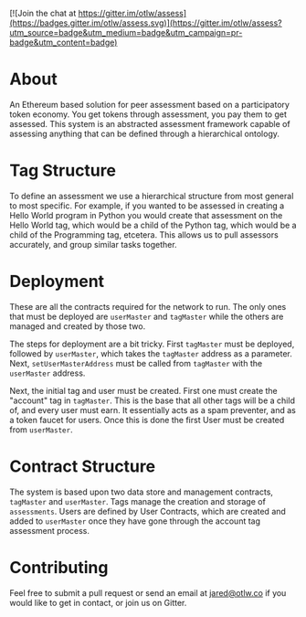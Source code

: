 [![Join the chat at https://gitter.im/otlw/assess](https://badges.gitter.im/otlw/assess.svg)](https://gitter.im/otlw/assess?utm_source=badge&utm_medium=badge&utm_campaign=pr-badge&utm_content=badge)

About
========

An Ethereum based solution for peer assessment based on a participatory token economy. You get tokens through assessment, you pay them to get assessed. This system is an abstracted assessment framework capable of assessing anything that can be defined through a hierarchical ontology. 

Tag Structure
============
To define an assessment we use a hierarchical structure from most general to most specific. For example, if you wanted to be assessed in creating a Hello World program in Python you would create that assessment on the Hello World tag, which would be a child of the Python tag, which would be a child of the Programming tag, etcetera. This allows us to pull assessors accurately, and group similar tasks together. 

Deployment
========
These are all the contracts required for the network to run. The only ones that must be deployed are `userMaster` and `tagMaster` while the others are managed and created by those two. 

The steps for deployment are a bit tricky. First `tagMaster` must be deployed, followed by `userMaster`, which takes the `tagMaster` address as a parameter. Next, `setUserMasterAddress` must be called from `tagMaster` with the `userMaster` address. 

Next, the initial tag and user must be created. First one must create the "account" tag in `tagMaster`. This is the base that all other tags will be a child of, and every user must earn. It essentially acts as a spam preventer, and as a token faucet for users. Once this is done the first User must be created from `userMaster`. 


Contract Structure
==============
The system is based upon two data store and management contracts, `tagMaster` and `userMaster`. Tags manage the creation and storage of `assessments`. Users are defined by User Contracts, which are created and added to `userMaster` once they have gone through the account tag assessment process. 

Contributing 
=========
Feel free to submit a pull request or send an email at <jared@otlw.co> if you would like to get in contact, or join us on Gitter. 
